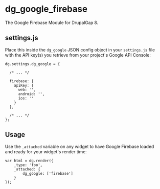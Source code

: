 # dg_google_firebase

The Google Firebase Module for DrupalGap 8.

## settings.js

Place this inside the `dg_google` JSON config object in your `settings.js` file with the API key(s) you retrieve from
your project's Google API Console:

```
dg.settings.dg_google = {

  /* ... */

  firebase: {
    apiKey: {
      web: '',
      android: '',
      ios: ''
    }
  },

  /* ... */
};
```

## Usage

Use the `_attached` variable on any widget to have Google Firebase loaded and ready for your widget's render time:

```
var html = dg.render({
    _type: 'foo',
    _attached: {
        dg_google: ['firebase']
    }
});
```
